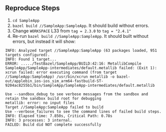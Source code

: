 ## Reproduce Steps

1. `cd SampleApp`
2. `bazel build //SampleApp:SampleApp`. It should build without errors.
3. Change `WORKSPACE` L33 from `tag = 2.3.0` to `tag = "2.4.1"`
4. Re-run `bazel build //SampleApp:SampleApp`. It should built without errors, but instead it will show: 

```
INFO: Analyzed target //SampleApp:SampleApp (63 packages loaded, 951 targets configured).
INFO: Found 1 target...
ERROR: ...../TestBazel/SampleApp/BUILD:42:16: MetallibCompile SampleApp/SampleApp-intermediates/default.metallib failed: (Exit 1): xcrun failed: error executing command (from target //SampleApp:SampleApp) /usr/bin/xcrun metallib -o bazel-out/applebin_ios-ios_sim_arm64-fastbuild-ST-9204ac8255b1/bin/SampleApp/SampleApp-intermediates/default.metallib

Use --sandbox_debug to see verbose messages from the sandbox and retain the sandbox build root for debugging
metallib: error: no input files
Target //SampleApp:SampleApp failed to build
Use --verbose_failures to see the command lines of failed build steps.
INFO: Elapsed time: 7.850s, Critical Path: 0.78s
INFO: 3 processes: 3 internal.
FAILED: Build did NOT complete successfully
```
